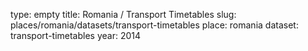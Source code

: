 type: empty
title: Romania / Transport Timetables
slug: places/romania/datasets/transport-timetables
place: romania
dataset: transport-timetables
year: 2014
